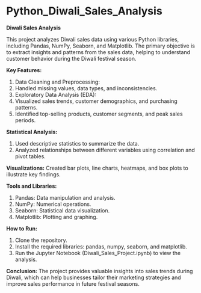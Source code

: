 # Python_Diwali_Sales_Analysis
**Diwali Sales Analysis**

This project analyzes Diwali sales data using various Python libraries, including Pandas, NumPy, Seaborn, and Matplotlib. The primary objective is to extract insights and patterns from the sales data, helping to understand customer behavior during the Diwali festival season.

**Key Features:**

1. Data Cleaning and Preprocessing:
2. Handled missing values, data types, and inconsistencies.
3. Exploratory Data Analysis (EDA):
4. Visualized sales trends, customer demographics, and purchasing patterns.
5. Identified top-selling products, customer segments, and peak sales periods.

**Statistical Analysis:**

1. Used descriptive statistics to summarize the data.
2. Analyzed relationships between different variables using correlation and pivot tables.

**Visualizations:**
Created bar plots, line charts, heatmaps, and box plots to illustrate key findings.

**Tools and Libraries:**
1. Pandas: Data manipulation and analysis.
2. NumPy: Numerical operations.
3. Seaborn: Statistical data visualization.
4. Matplotlib: Plotting and graphing.

**How to Run:**
1. Clone the repository.
2. Install the required libraries: pandas, numpy, seaborn, and matplotlib.
3. Run the Jupyter Notebook (Diwali_Sales_Project.ipynb) to view the analysis.

**Conclusion:**
The project provides valuable insights into sales trends during Diwali, which can help businesses tailor their marketing strategies and improve sales performance in future festival seasons.
